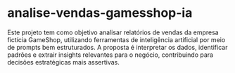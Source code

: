 # analise-vendas-gamesshop-ia
Este projeto tem como objetivo analisar relatórios de vendas da empresa fictícia GameShop, utilizando ferramentas de inteligência artificial por meio de prompts bem estruturados. A proposta é interpretar os dados, identificar padrões e extrair insights relevantes para o negócio, contribuindo para decisões estratégicas mais assertivas. 
